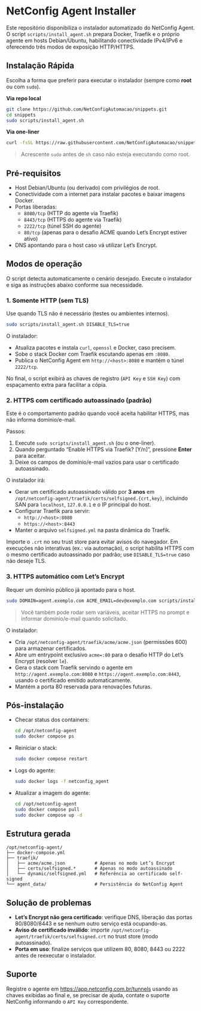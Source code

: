 # NetConfig Agent Installer

Este repositório disponibiliza o instalador automatizado do NetConfig Agent. O script `scripts/install_agent.sh` prepara Docker, Traefik e o próprio agente em hosts Debian/Ubuntu, habilitando conectividade IPv4/IPv6 e oferecendo três modos de exposição HTTP/HTTPS.

## Instalação Rápida

Escolha a forma que preferir para executar o instalador (sempre como **root** ou com `sudo`).

**Via repo local**
```bash
git clone https://github.com/NetConfigAutomacao/snippets.git
cd snippets
sudo scripts/install_agent.sh
```

**Via one-liner**
```bash
curl -fsSL https://raw.githubusercontent.com/NetConfigAutomacao/snippets/refs/heads/main/scripts/install_agent.sh | sh
```
> Acrescente `sudo` antes de `sh` caso não esteja executando como root.

## Pré-requisitos

- Host Debian/Ubuntu (ou derivado) com privilégios de root.
- Conectividade com a internet para instalar pacotes e baixar imagens Docker.
- Portas liberadas:
  - `8080/tcp` (HTTP do agente via Traefik)
  - `8443/tcp` (HTTPS do agente via Traefik)
  - `2222/tcp` (túnel SSH do agente)
  - `80/tcp` (apenas para o desafio ACME quando Let’s Encrypt estiver ativo)
- DNS apontando para o host caso vá utilizar Let’s Encrypt.

## Modos de operação

O script detecta automaticamente o cenário desejado. Execute o instalador e siga as instruções abaixo conforme sua necessidade.

### 1. Somente HTTP (sem TLS)
Use quando TLS não é necessário (testes ou ambientes internos).

```bash
sudo scripts/install_agent.sh DISABLE_TLS=true
```

O instalador:
- Atualiza pacotes e instala `curl`, `openssl` e Docker, caso precisem.
- Sobe o stack Docker com Traefik escutando apenas em `:8080`.
- Publica o NetConfig Agent em `http://<host>:8080` e mantém o túnel `2222/tcp`.

No final, o script exibirá as chaves de registro (`API Key` e `SSH Key`) com espaçamento extra para facilitar a cópia.

### 2. HTTPS com certificado autoassinado (padrão)
Este é o comportamento padrão quando você aceita habilitar HTTPS, mas não informa domínio/e-mail.

Passos:
1. Execute `sudo scripts/install_agent.sh` (ou o one-liner).
2. Quando perguntado “Enable HTTPS via Traefik? [Y/n]”, pressione **Enter** para aceitar.
3. Deixe os campos de domínio/e-mail vazios para usar o certificado autoassinado.

O instalador irá:
- Gerar um certificado autoassinado válido por **3 anos** em `/opt/netconfig-agent/traefik/certs/selfsigned.{crt,key}`, incluindo SAN para `localhost`, `127.0.0.1` e o IP principal do host.
- Configurar Traefik para servir:
  - `http://<host>:8080`
  - `https://<host>:8443`
- Manter o arquivo `selfsigned.yml` na pasta dinâmica do Traefik.

Importe o `.crt` no seu trust store para evitar avisos do navegador. Em execuções não interativas (ex.: via automação), o script habilita HTTPS com o mesmo certificado autoassinado por padrão; use `DISABLE_TLS=true` caso não deseje TLS.

### 3. HTTPS automático com Let’s Encrypt
Requer um domínio público já apontado para o host.

```bash
sudo DOMAIN=agent.exemplo.com ACME_EMAIL=dev@exemplo.com scripts/install_agent.sh
```
> Você também pode rodar sem variáveis, aceitar HTTPS no prompt e informar domínio/e-mail quando solicitado.

O instalador:
- Cria `/opt/netconfig-agent/traefik/acme/acme.json` (permissões 600) para armazenar certificados.
- Abre um entrypoint exclusivo `acme=:80` para o desafio HTTP do Let’s Encrypt (resolver `le`).
- Gera o stack com Traefik servindo o agente em `http://agent.exemplo.com:8080` e `https://agent.exemplo.com:8443`, usando o certificado emitido automaticamente.
- Mantém a porta 80 reservada para renovações futuras.

## Pós-instalação

- Checar status dos containers:
  ```bash
  cd /opt/netconfig-agent
  sudo docker compose ps
  ```
- Reiniciar o stack:
  ```bash
  sudo docker compose restart
  ```
- Logs do agente:
  ```bash
  sudo docker logs -f netconfig_agent
  ```
- Atualizar a imagem do agente:
  ```bash
  cd /opt/netconfig-agent
  sudo docker compose pull
  sudo docker compose up -d
  ```

## Estrutura gerada

```
/opt/netconfig-agent/
├── docker-compose.yml
├── traefik/
│   ├── acme/acme.json           # Apenas no modo Let’s Encrypt
│   ├── certs/selfsigned.*       # Apenas no modo autoassinado
│   └── dynamic/selfsigned.yml   # Referência ao certificado self-signed
└── agent_data/                  # Persistência do NetConfig Agent
```

## Solução de problemas

- **Let’s Encrypt não gera certificado**: verifique DNS, liberação das portas 80/8080/8443 e se nenhum outro serviço está ocupando-as.
- **Aviso de certificado inválido**: importe `/opt/netconfig-agent/traefik/certs/selfsigned.crt` no trust store (modo autoassinado).
- **Porta em uso**: finalize serviços que utilizem 80, 8080, 8443 ou 2222 antes de reexecutar o instalador.

## Suporte

Registre o agente em https://app.netconfig.com.br/tunnels usando as chaves exibidas ao final e, se precisar de ajuda, contate o suporte NetConfig informando o `API Key` correspondente.
